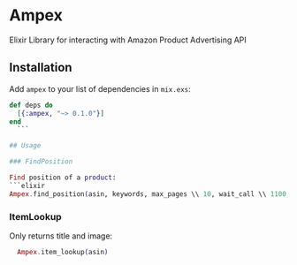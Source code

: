 # Ampex

Elixir Library for interacting with Amazon Product Advertising API

## Installation

  Add `ampex` to your list of dependencies in `mix.exs`:

  ```elixir
  def deps do
    [{:ampex, "~> 0.1.0"}]
  end
    ```

## Usage

### FindPosition

Find position of a product:
```elixir
  Ampex.find_position(asin, keywords, max_pages \\ 10, wait_call \\ 1100, page \\ 1, position \\ 0)
```

### ItemLookup

Only returns title and image:
```elixir
  Ampex.item_lookup(asin)
```

